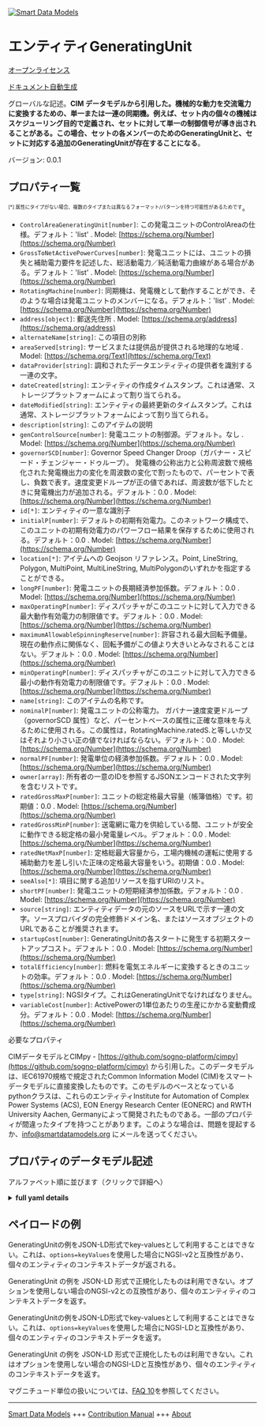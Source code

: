<!-- 10-Header -->  
[![Smart Data Models](https://smartdatamodels.org/wp-content/uploads/2022/01/SmartDataModels_logo.png "Logo")](https://smartdatamodels.org)  
エンティティGeneratingUnit  
====================<!-- /10-Header -->  
<!-- 15-License -->  
[オープンライセンス](https://github.com/smart-data-models//dataModel.EnergyCIM/blob/master/GeneratingUnit/LICENSE.md)  
[ドキュメント自動生成](https://docs.google.com/presentation/d/e/2PACX-1vTs-Ng5dIAwkg91oTTUdt8ua7woBXhPnwavZ0FxgR8BsAI_Ek3C5q97Nd94HS8KhP-r_quD4H0fgyt3/pub?start=false&loop=false&delayms=3000#slide=id.gb715ace035_0_60)  
<!-- /15-License -->  
<!-- 20-Description -->  
グローバルな記述。**CIM データモデルから引用した。機械的な動力を交流電力に変換するための、単一または一連の同期機。例えば、セット内の個々の機械はスケジューリング目的で定義され、セットに対して単一の制御信号が導き出されることがある。この場合、セットの各メンバーのためのGeneratingUnitと、セットに対応する追加のGeneratingUnitが存在することになる**。  
バージョン: 0.0.1  
<!-- /20-Description -->  
<!-- 30-PropertiesList -->  

## プロパティ一覧  

<sup><sub>[*] 属性にタイプがない場合、複数のタイプまたは異なるフォーマット/パターンを持つ可能性があるためです</sub></sup>。  
- `ControlAreaGeneratingUnit[number]`: この発電ユニットのControlAreaの仕様。デフォルト：'list'  . Model: [https://schema.org/Number](https://schema.org/Number)- `GrossToNetActivePowerCurves[number]`: 発電ユニットには、ユニットの損失と補助電力要件を記述した、総活動電力／純活動電力曲線がある場合がある。デフォルト：'list'  . Model: [https://schema.org/Number](https://schema.org/Number)- `RotatingMachine[number]`: 同期機は、発電機として動作することができ、そのような場合は発電ユニットのメンバーになる。デフォルト：'list'  . Model: [https://schema.org/Number](https://schema.org/Number)- `address[object]`: 郵送先住所  . Model: [https://schema.org/address](https://schema.org/address)- `alternateName[string]`: この項目の別称  - `areaServed[string]`: サービスまたは提供品が提供される地理的な地域  . Model: [https://schema.org/Text](https://schema.org/Text)- `dataProvider[string]`: 調和されたデータエンティティの提供者を識別する一連の文字。  - `dateCreated[string]`: エンティティの作成タイムスタンプ。これは通常、ストレージプラットフォームによって割り当てられる。  - `dateModified[string]`: エンティティの最終更新のタイムスタンプ。これは通常、ストレージプラットフォームによって割り当てられる。  - `description[string]`: このアイテムの説明  - `genControlSource[number]`: 発電ユニットの制御源。デフォルト。なし  . Model: [https://schema.org/Number](https://schema.org/Number)- `governorSCD[number]`: Governor Speed Changer Droop（ガバナー・スピード・チェンジャー・ドゥループ）。   発電機の公称出力と公称周波数で規格化された発電機出力の変化を周波数の変化で割ったもので、パーセントで表し、負数で表す。速度変更ドループが正の値であれば、周波数が低下したときに発電機出力が追加される。デフォルト：0.0  . Model: [https://schema.org/Number](https://schema.org/Number)- `id[*]`: エンティティの一意な識別子  - `initialP[number]`: デフォルトの初期有効電力。このネットワーク構成で、このユニットの初期有効電力のパワーフロー結果を保存するために使用される。デフォルト：0.0  . Model: [https://schema.org/Number](https://schema.org/Number)- `location[*]`: アイテムへの Geojson リファレンス。Point, LineString, Polygon, MultiPoint, MultiLineString, MultiPolygonのいずれかを指定することができる。  - `longPF[number]`: 発電ユニットの長期経済参加係数。デフォルト：0.0  . Model: [https://schema.org/Number](https://schema.org/Number)- `maxOperatingP[number]`: ディスパッチャがこのユニットに対して入力できる最大動作有効電力の制限値です。デフォルト：0.0  . Model: [https://schema.org/Number](https://schema.org/Number)- `maximumAllowableSpinningReserve[number]`: 許容される最大回転予備量。現在の動作点に関係なく、回転予備がこの値より大きいとみなされることはない。デフォルト：0.0  . Model: [https://schema.org/Number](https://schema.org/Number)- `minOperatingP[number]`: ディスパッチャがこのユニットに対して入力できる最小の動作有効電力の制限値です。デフォルト：0.0  . Model: [https://schema.org/Number](https://schema.org/Number)- `name[string]`: このアイテムの名称です。  - `nominalP[number]`: 発電ユニットの公称電力。  ガバナー速度変更ドループ（governorSCD 属性）など、パーセントベースの属性に正確な意味を与えるために使用される。この属性は，RotatingMachine.ratedS.と等しいか又はそれより小さい正の値でなければならない。デフォルト：0.0  . Model: [https://schema.org/Number](https://schema.org/Number)- `normalPF[number]`: 発電単位の経済参加係数。デフォルト：0.0  . Model: [https://schema.org/Number](https://schema.org/Number)- `owner[array]`: 所有者の一意のIDを参照するJSONエンコードされた文字列を含むリストです。  - `ratedGrossMaxP[number]`: ユニットの総定格最大容量（帳簿価格）です。初期値：0.0  . Model: [https://schema.org/Number](https://schema.org/Number)- `ratedGrossMinP[number]`: 送電網に電力を供給している間、ユニットが安全に動作できる総定格の最小発電量レベル。デフォルト：0.0  . Model: [https://schema.org/Number](https://schema.org/Number)- `ratedNetMaxP[number]`: 定格総最大容量から，工場内機械の運転に使用する補助動力を差し引いた正味の定格最大容量をいう。初期値：0.0  . Model: [https://schema.org/Number](https://schema.org/Number)- `seeAlso[*]`: 項目に関する追加リソースを指すURIのリスト。  - `shortPF[number]`: 発電ユニットの短期経済参加係数。デフォルト：0.0  . Model: [https://schema.org/Number](https://schema.org/Number)- `source[string]`: エンティティデータの元のソースをURLで示す一連の文字。ソースプロバイダの完全修飾ドメイン名、またはソースオブジェクトのURLであることが推奨されます。  - `startupCost[number]`: GeneratingUnitの各スタートに発生する初期スタートアップコスト。デフォルト：0.0  . Model: [https://schema.org/Number](https://schema.org/Number)- `totalEfficiency[number]`: 燃料を電気エネルギーに変換するときのユニットの効率。デフォルト：0.0  . Model: [https://schema.org/Number](https://schema.org/Number)- `type[string]`: NGSIタイプ。これはGeneratingUnitでなければなりません。  - `variableCost[number]`: ActivePowerの1単位あたりの生産にかかる変動費成分。デフォルト：0.0  . Model: [https://schema.org/Number](https://schema.org/Number)<!-- /30-PropertiesList -->  
<!-- 35-RequiredProperties -->  
必要なプロパティ  
<!-- /35-RequiredProperties -->  
<!-- 40-RequiredProperties -->  
CIMデータモデルとCIMpy - [https://github.com/sogno-platform/cimpy](https://github.com/sogno-platform/cimpy) から引用した。このデータモデルは、IEC61970規格で規定されたCommon Information Model (CIM)をスマートデータモデルに直接変換したものです。このモデルのベースとなっているpythonクラスは、これらのエンティティInstitute for Automation of Complex Power Systems (ACS), EON Energy Research Center (EONERC) and RWTH University Aachen, Germanyによって開発されたものである。一部のプロパティが間違ったタイプを持つことがあります。このような場合は、問題を提起するか、info@smartdatamodels.org にメールを送ってください。  
<!-- /40-RequiredProperties -->  
<!-- 50-DataModelHeader -->  
## プロパティのデータモデル記述  
アルファベット順に並びます（クリックで詳細へ）  
<!-- /50-DataModelHeader -->  
<!-- 60-ModelYaml -->  
<details><summary><strong>full yaml details</strong></summary>    
```yaml  
GeneratingUnit:    
  description: 'Adapted from CIM data models. A single or set of synchronous machines for converting mechanical power into alternating-current power. For example, individual machines within a set may be defined for scheduling purposes while a single control signal is derived for the set. In this case there would be a GeneratingUnit for each member of the set and an additional GeneratingUnit corresponding to the set.'    
  properties:    
    ControlAreaGeneratingUnit:    
      description: 'ControlArea specifications for this generating unit. Default: ''list'''    
      type: number    
      x-ngsi:    
        model: https://schema.org/Number    
        type: Property    
    GrossToNetActivePowerCurves:    
      description: 'A generating unit may have a gross active power to net active power curve, describing the losses and auxiliary power requirements of the unit. Default: ''list'''    
      type: number    
      x-ngsi:    
        model: https://schema.org/Number    
        type: Property    
    RotatingMachine:    
      description: 'A synchronous machine may operate as a generator and as such becomes a member of a generating unit. Default: ''list'''    
      type: number    
      x-ngsi:    
        model: https://schema.org/Number    
        type: Property    
    address:    
      description: 'The mailing address'    
      properties:    
        addressCountry:    
          description: 'Property. The country. For example, Spain. Model:''https://schema.org/addressCountry'''    
          type: string    
        addressLocality:    
          description: 'Property. The locality in which the street address is, and which is in the region. Model:''https://schema.org/addressLocality'''    
          type: string    
        addressRegion:    
          description: 'Property. The region in which the locality is, and which is in the country. Model:''https://schema.org/addressRegion'''    
          type: string    
        postOfficeBoxNumber:    
          description: 'Property. The post office box number for PO box addresses. For example, 03578. Model:''https://schema.org/postOfficeBoxNumber'''    
          type: string    
        postalCode:    
          description: 'Property. The postal code. For example, 24004. Model:''https://schema.org/https://schema.org/postalCode'''    
          type: string    
        streetAddress:    
          description: 'Property. The street address. Model:''https://schema.org/streetAddress'''    
          type: string    
      type: object    
      x-ngsi:    
        model: https://schema.org/address    
        type: Property    
    alternateName:    
      description: 'An alternative name for this item'    
      type: string    
      x-ngsi:    
        type: Property    
    areaServed:    
      description: 'The geographic area where a service or offered item is provided'    
      type: string    
      x-ngsi:    
        model: https://schema.org/Text    
        type: Property    
    dataProvider:    
      description: 'A sequence of characters identifying the provider of the harmonised data entity.'    
      type: string    
      x-ngsi:    
        type: Property    
    dateCreated:    
      description: 'Entity creation timestamp. This will usually be allocated by the storage platform.'    
      format: date-time    
      type: string    
      x-ngsi:    
        type: Property    
    dateModified:    
      description: 'Timestamp of the last modification of the entity. This will usually be allocated by the storage platform.'    
      format: date-time    
      type: string    
      x-ngsi:    
        type: Property    
    description:    
      description: 'A description of this item'    
      type: string    
      x-ngsi:    
        type: Property    
    genControlSource:    
      description: 'The source of controls for a generating unit. Default: None'    
      type: number    
      x-ngsi:    
        model: https://schema.org/Number    
        type: Property    
    governorSCD:    
      description: 'Governor Speed Changer Droop.   This is the change in generator power output divided by the change in frequency normalized by the nominal power of the generator and the nominal frequency and expressed in percent and negated. A positive value of speed change droop provides additional generator output upon a drop in frequency. Default: 0.0'    
      type: number    
      x-ngsi:    
        model: https://schema.org/Number    
        type: Property    
    id:    
      anyOf: &generatingunit_-_properties_-_owner_-_items_-_anyof    
        - description: 'Property. Identifier format of any NGSI entity'    
          maxLength: 256    
          minLength: 1    
          pattern: ^[\w\-\.\{\}\$\+\*\[\]`|~^@!,:\\]+$    
          type: string    
        - description: 'Property. Identifier format of any NGSI entity'    
          format: uri    
          type: string    
      description: 'Unique identifier of the entity'    
      x-ngsi:    
        type: Property    
    initialP:    
      description: 'Default initial active power  which is used to store a powerflow result for the initial active power for this unit in this network configuration. Default: 0.0'    
      type: number    
      x-ngsi:    
        model: https://schema.org/Number    
        type: Property    
    location:    
      description: 'Geojson reference to the item. It can be Point, LineString, Polygon, MultiPoint, MultiLineString or MultiPolygon'    
      oneOf:    
        - description: 'GeoProperty. Geojson reference to the item. Point'    
          properties:    
            bbox:    
              items:    
                type: number    
              minItems: 4    
              type: array    
            coordinates:    
              items:    
                type: number    
              minItems: 2    
              type: array    
            type:    
              enum:    
                - Point    
              type: string    
          required:    
            - type    
            - coordinates    
          title: 'GeoJSON Point'    
          type: object    
        - description: 'GeoProperty. Geojson reference to the item. LineString'    
          properties:    
            bbox:    
              items:    
                type: number    
              minItems: 4    
              type: array    
            coordinates:    
              items:    
                items:    
                  type: number    
                minItems: 2    
                type: array    
              minItems: 2    
              type: array    
            type:    
              enum:    
                - LineString    
              type: string    
          required:    
            - type    
            - coordinates    
          title: 'GeoJSON LineString'    
          type: object    
        - description: 'GeoProperty. Geojson reference to the item. Polygon'    
          properties:    
            bbox:    
              items:    
                type: number    
              minItems: 4    
              type: array    
            coordinates:    
              items:    
                items:    
                  items:    
                    type: number    
                  minItems: 2    
                  type: array    
                minItems: 4    
                type: array    
              type: array    
            type:    
              enum:    
                - Polygon    
              type: string    
          required:    
            - type    
            - coordinates    
          title: 'GeoJSON Polygon'    
          type: object    
        - description: 'GeoProperty. Geojson reference to the item. MultiPoint'    
          properties:    
            bbox:    
              items:    
                type: number    
              minItems: 4    
              type: array    
            coordinates:    
              items:    
                items:    
                  type: number    
                minItems: 2    
                type: array    
              type: array    
            type:    
              enum:    
                - MultiPoint    
              type: string    
          required:    
            - type    
            - coordinates    
          title: 'GeoJSON MultiPoint'    
          type: object    
        - description: 'GeoProperty. Geojson reference to the item. MultiLineString'    
          properties:    
            bbox:    
              items:    
                type: number    
              minItems: 4    
              type: array    
            coordinates:    
              items:    
                items:    
                  items:    
                    type: number    
                  minItems: 2    
                  type: array    
                minItems: 2    
                type: array    
              type: array    
            type:    
              enum:    
                - MultiLineString    
              type: string    
          required:    
            - type    
            - coordinates    
          title: 'GeoJSON MultiLineString'    
          type: object    
        - description: 'GeoProperty. Geojson reference to the item. MultiLineString'    
          properties:    
            bbox:    
              items:    
                type: number    
              minItems: 4    
              type: array    
            coordinates:    
              items:    
                items:    
                  items:    
                    items:    
                      type: number    
                    minItems: 2    
                    type: array    
                  minItems: 4    
                  type: array    
                type: array    
              type: array    
            type:    
              enum:    
                - MultiPolygon    
              type: string    
          required:    
            - type    
            - coordinates    
          title: 'GeoJSON MultiPolygon'    
          type: object    
      x-ngsi:    
        type: GeoProperty    
    longPF:    
      description: 'Generating unit long term economic participation factor. Default: 0.0'    
      type: number    
      x-ngsi:    
        model: https://schema.org/Number    
        type: Property    
    maxOperatingP:    
      description: 'This is the maximum operating active power limit the dispatcher can enter for this unit. Default: 0.0'    
      type: number    
      x-ngsi:    
        model: https://schema.org/Number    
        type: Property    
    maximumAllowableSpinningReserve:    
      description: 'Maximum allowable spinning reserve. Spinning reserve will never be considered greater than this value regardless of the current operating point. Default: 0.0'    
      type: number    
      x-ngsi:    
        model: https://schema.org/Number    
        type: Property    
    minOperatingP:    
      description: 'This is the minimum operating active power limit the dispatcher can enter for this unit. Default: 0.0'    
      type: number    
      x-ngsi:    
        model: https://schema.org/Number    
        type: Property    
    name:    
      description: 'The name of this item.'    
      type: string    
      x-ngsi:    
        type: Property    
    nominalP:    
      description: 'The nominal power of the generating unit.  Used to give precise meaning to percentage based attributes such as the governor speed change droop (governorSCD attribute). The attribute shall be a positive value equal or less than RotatingMachine.ratedS. Default: 0.0'    
      type: number    
      x-ngsi:    
        model: https://schema.org/Number    
        type: Property    
    normalPF:    
      description: 'Generating unit economic participation factor. Default: 0.0'    
      type: number    
      x-ngsi:    
        model: https://schema.org/Number    
        type: Property    
    owner:    
      description: 'A List containing a JSON encoded sequence of characters referencing the unique Ids of the owner(s)'    
      items:    
        anyOf: *generatingunit_-_properties_-_owner_-_items_-_anyof    
        description: 'Property. Unique identifier of the entity'    
      type: array    
      x-ngsi:    
        type: Property    
    ratedGrossMaxP:    
      description: 'The unit`s gross rated maximum capacity (book value). Default: 0.0'    
      type: number    
      x-ngsi:    
        model: https://schema.org/Number    
        type: Property    
    ratedGrossMinP:    
      description: 'The gross rated minimum generation level which the unit can safely operate at while delivering power to the transmission grid. Default: 0.0'    
      type: number    
      x-ngsi:    
        model: https://schema.org/Number    
        type: Property    
    ratedNetMaxP:    
      description: 'The net rated maximum capacity determined by subtracting the auxiliary power used to operate the internal plant machinery from the rated gross maximum capacity. Default: 0.0'    
      type: number    
      x-ngsi:    
        model: https://schema.org/Number    
        type: Property    
    seeAlso:    
      description: 'list of uri pointing to additional resources about the item'    
      oneOf:    
        - items:    
            format: uri    
            type: string    
          minItems: 1    
          type: array    
        - format: uri    
          type: string    
      x-ngsi:    
        type: Property    
    shortPF:    
      description: 'Generating unit short term economic participation factor. Default: 0.0'    
      type: number    
      x-ngsi:    
        model: https://schema.org/Number    
        type: Property    
    source:    
      description: 'A sequence of characters giving the original source of the entity data as a URL. Recommended to be the fully qualified domain name of the source provider, or the URL to the source object.'    
      type: string    
      x-ngsi:    
        type: Property    
    startupCost:    
      description: 'The initial startup cost incurred for each start of the GeneratingUnit. Default: 0.0'    
      type: number    
      x-ngsi:    
        model: https://schema.org/Number    
        type: Property    
    totalEfficiency:    
      description: 'The efficiency of the unit in converting the fuel into electrical energy. Default: 0.0'    
      type: number    
      x-ngsi:    
        model: https://schema.org/Number    
        type: Property    
    type:    
      description: 'NGSI type. It has to be GeneratingUnit'    
      enum:    
        - GeneratingUnit    
      type: string    
      x-ngsi:    
        type: Property    
    variableCost:    
      description: 'The variable cost component of production per unit of ActivePower. Default: 0.0'    
      type: number    
      x-ngsi:    
        model: https://schema.org/Number    
        type: Property    
  required: []    
  type: object    
  x-derived-from: ""    
  x-disclaimer: 'Redistribution and use in source and binary forms, with or without modification, are permitted  provided that the license conditions are met. Copyleft (c) 2021 Contributors to Smart Data Models Program'    
  x-license-url: https://github.com/smart-data-models/dataModel.EnergyCIM/blob/master/GeneratingUnit/LICENSE.md    
  x-model-schema: https://smart-data-models.github.io/dataModels.CIMEnergyClasses/GeneratingUnit/schema.json    
  x-model-tags: ""    
  x-version: 0.0.1    
```  
</details>    
<!-- /60-ModelYaml -->  
<!-- 70-MiddleNotes -->  
<!-- /70-MiddleNotes -->  
<!-- 80-Examples -->  
## ペイロードの例  
GeneratingUnitの例をJSON-LD形式でkey-valuesとして利用することはできない。これは、`options=keyValues`を使用した場合にNGSI-v2と互換性があり、個々のエンティティのコンテキストデータが返される。  
GeneratingUnit の例を JSON-LD 形式で正規化したものは利用できない。オプションを使用しない場合のNGSI-v2との互換性があり、個々のエンティティのコンテキストデータを返す。  
GeneratingUnitの例をJSON-LD形式でkey-valuesとして利用することはできない。これは、`options=keyValues`を使用した場合にNGSI-LDと互換性があり、個々のエンティティのコンテキストデータを返す。  
GeneratingUnit の例を JSON-LD 形式で正規化したものは利用できない。これはオプションを使用しない場合のNGSI-LDと互換性があり、個々のエンティティのコンテキストデータを返す。  
<!-- /80-Examples -->  
<!-- 90-FooterNotes -->  
<!-- /90-FooterNotes -->  
<!-- 95-Units -->  
マグニチュード単位の扱いについては、[FAQ 10](https://smartdatamodels.org/index.php/faqs/)を参照してください。  
<!-- /95-Units -->  
<!-- 97-LastFooter -->  
---  
[Smart Data Models](https://smartdatamodels.org) +++ [Contribution Manual](https://bit.ly/contribution_manual) +++ [About](https://bit.ly/Introduction_SDM)<!-- /97-LastFooter -->  

